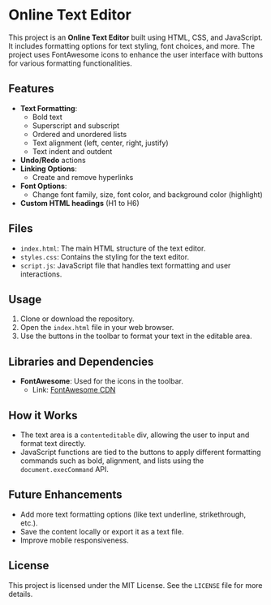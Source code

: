 # Online Text Editor

This project is an **Online Text Editor** built using HTML, CSS, and JavaScript. It includes formatting options for text styling, font choices, and more. The project uses FontAwesome icons to enhance the user interface with buttons for various formatting functionalities.

## Features
- **Text Formatting**: 
  - Bold text
  - Superscript and subscript
  - Ordered and unordered lists
  - Text alignment (left, center, right, justify)
  - Text indent and outdent
- **Undo/Redo** actions
- **Linking Options**: 
  - Create and remove hyperlinks
- **Font Options**: 
  - Change font family, size, font color, and background color (highlight)
- **Custom HTML headings** (H1 to H6)

## Files
- `index.html`: The main HTML structure of the text editor.
- `styles.css`: Contains the styling for the text editor.
- `script.js`: JavaScript file that handles text formatting and user interactions.

## Usage
1. Clone or download the repository.
2. Open the `index.html` file in your web browser.
3. Use the buttons in the toolbar to format your text in the editable area.

## Libraries and Dependencies
- **FontAwesome**: Used for the icons in the toolbar.
  - Link: [FontAwesome CDN](https://cdnjs.cloudflare.com/ajax/libs/font-awesome/6.2.1/css/all.min.css)

## How it Works
- The text area is a `contenteditable` div, allowing the user to input and format text directly.
- JavaScript functions are tied to the buttons to apply different formatting commands such as bold, alignment, and lists using the `document.execCommand` API.
  
## Future Enhancements
- Add more text formatting options (like text underline, strikethrough, etc.).
- Save the content locally or export it as a text file.
- Improve mobile responsiveness.

## License
This project is licensed under the MIT License. See the `LICENSE` file for more details.
